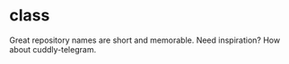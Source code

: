 # class
Great repository names are short and memorable. Need inspiration? How about cuddly-telegram.
